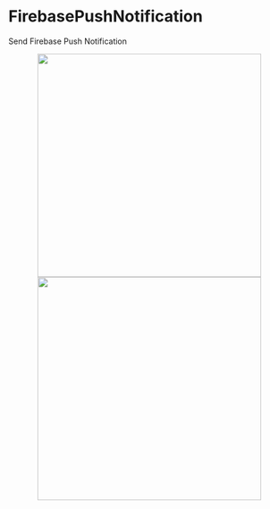 # FirebasePushNotification
Send Firebase Push Notification
<div align="center">
    <img src="/screenshots/CaptureA.jpg" width="400px"</img> 
    <img src="/screenshots/CaptureB.jpg" width="400px"</img> 
</div>
